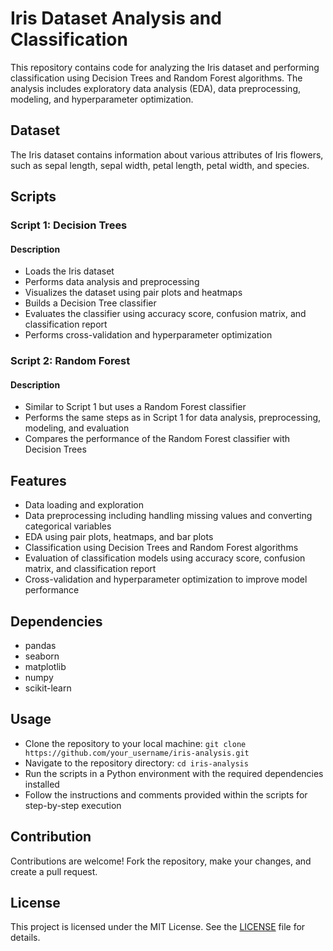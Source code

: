 # Iris Dataset Analysis and Classification

This repository contains code for analyzing the Iris dataset and performing classification using Decision Trees and Random Forest algorithms. The analysis includes exploratory data analysis (EDA), data preprocessing, modeling, and hyperparameter optimization.

## Dataset
The Iris dataset contains information about various attributes of Iris flowers, such as sepal length, sepal width, petal length, petal width, and species.

## Scripts

### Script 1: Decision Trees

#### Description
- Loads the Iris dataset
- Performs data analysis and preprocessing
- Visualizes the dataset using pair plots and heatmaps
- Builds a Decision Tree classifier
- Evaluates the classifier using accuracy score, confusion matrix, and classification report
- Performs cross-validation and hyperparameter optimization

### Script 2: Random Forest

#### Description
- Similar to Script 1 but uses a Random Forest classifier
- Performs the same steps as in Script 1 for data analysis, preprocessing, modeling, and evaluation
- Compares the performance of the Random Forest classifier with Decision Trees

## Features
- Data loading and exploration
- Data preprocessing including handling missing values and converting categorical variables
- EDA using pair plots, heatmaps, and bar plots
- Classification using Decision Trees and Random Forest algorithms
- Evaluation of classification models using accuracy score, confusion matrix, and classification report
- Cross-validation and hyperparameter optimization to improve model performance

## Dependencies
- pandas
- seaborn
- matplotlib
- numpy
- scikit-learn

## Usage
- Clone the repository to your local machine: `git clone https://github.com/your_username/iris-analysis.git`
- Navigate to the repository directory: `cd iris-analysis`
- Run the scripts in a Python environment with the required dependencies installed
- Follow the instructions and comments provided within the scripts for step-by-step execution

## Contribution
Contributions are welcome! Fork the repository, make your changes, and create a pull request.

## License
This project is licensed under the MIT License. See the [LICENSE](LICENSE) file for details.
